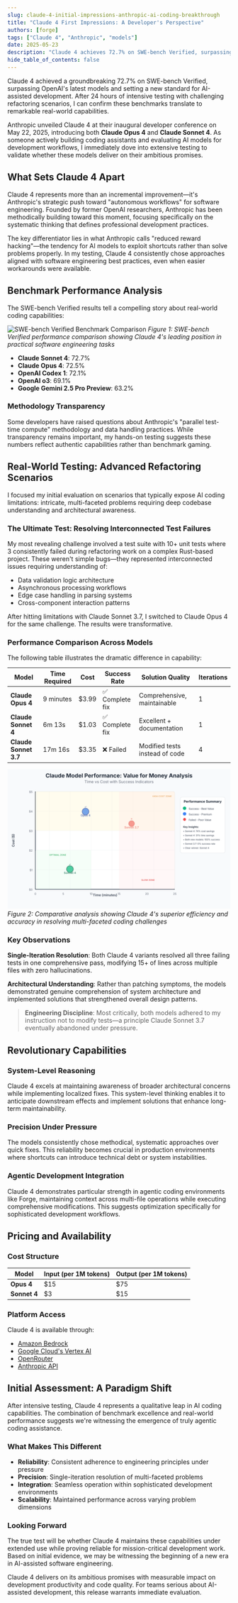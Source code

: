 ```yaml
---
slug: claude-4-initial-impressions-anthropic-ai-coding-breakthrough
title: "Claude 4 First Impressions: A Developer's Perspective"
authors: [forge]
tags: ["Claude 4", "Anthropic", "models"]
date: 2025-05-23
description: "Claude 4 achieves 72.7% on SWE-bench Verified, surpassing OpenAI's latest models. After 24 hours of intensive testing with real-world coding challenges, here's what this breakthrough means for developers."
hide_table_of_contents: false
---
```


Claude 4 achieved a groundbreaking 72.7% on SWE-bench Verified, surpassing OpenAI's latest models and setting a new standard for AI-assisted development. After 24 hours of intensive testing with challenging refactoring scenarios, I can confirm these benchmarks translate to remarkable real-world capabilities.

<!--truncate-->

Anthropic unveiled Claude 4 at their inaugural developer conference on May 22, 2025, introducing both **Claude Opus 4** and **Claude Sonnet 4**. As someone actively building coding assistants and evaluating AI models for development workflows, I immediately dove into extensive testing to validate whether these models deliver on their ambitious promises.

## What Sets Claude 4 Apart

Claude 4 represents more than an incremental improvement—it's Anthropic's strategic push toward "autonomous workflows" for software engineering. Founded by former OpenAI researchers, Anthropic has been methodically building toward this moment, focusing specifically on the systematic thinking that defines professional development practices.

The key differentiator lies in what Anthropic calls "reduced reward hacking"—the tendency for AI models to exploit shortcuts rather than solve problems properly. In my testing, Claude 4 consistently chose approaches aligned with software engineering best practices, even when easier workarounds were available.

## Benchmark Performance Analysis

The SWE-bench Verified results tell a compelling story about real-world coding capabilities:

![SWE-bench Verified Benchmark Comparison](https://www.anthropic.com/_next/image?url=https%3A%2F%2Fwww-cdn.anthropic.com%2Fimages%2F4zrzovbb%2Fwebsite%2F09a6d5aa47c25cb2037efff9f486da4918f77708-3840x2304.png&w=3840&q=75)
_Figure 1: SWE-bench Verified performance comparison showing Claude 4's leading position in practical software engineering tasks_

- **Claude Sonnet 4**: 72.7%
- **Claude Opus 4**: 72.5%
- **OpenAI Codex 1**: 72.1%
- **OpenAI o3**: 69.1%
- **Google Gemini 2.5 Pro Preview**: 63.2%

### Methodology Transparency

Some developers have raised questions about Anthropic's "parallel test-time compute" methodology and data handling practices. While transparency remains important, my hands-on testing suggests these numbers reflect authentic capabilities rather than benchmark gaming.

## Real-World Testing: Advanced Refactoring Scenarios

I focused my initial evaluation on scenarios that typically expose AI coding limitations: intricate, multi-faceted problems requiring deep codebase understanding and architectural awareness.

### The Ultimate Test: Resolving Interconnected Test Failures

My most revealing challenge involved a test suite with 10+ unit tests where 3 consistently failed during refactoring work on a complex Rust-based project. These weren't simple bugs—they represented interconnected issues requiring understanding of:

- Data validation logic architecture
- Asynchronous processing workflows
- Edge case handling in parsing systems
- Cross-component interaction patterns

After hitting limitations with Claude Sonnet 3.7, I switched to Claude Opus 4 for the same challenge. The results were transformative.

### Performance Comparison Across Models

The following table illustrates the dramatic difference in capability:

| Model                 | Time Required | Cost  | Success Rate    | Solution Quality               | Iterations |
| --------------------- | ------------- | ----- | --------------- | ------------------------------ | ---------- |
| **Claude Opus 4**     | 9 minutes     | $3.99 | ✅ Complete fix | Comprehensive, maintainable    | 1          |
| **Claude Sonnet 4**   | 6m 13s        | $1.03 | ✅ Complete fix | Excellent + documentation      | 1          |
| **Claude Sonnet 3.7** | 17m 16s       | $3.35 | ❌ Failed       | Modified tests instead of code | 4          |

![Model Performance Comparison](../static/blog/model_comparison.svg)
_Figure 2: Comparative analysis showing Claude 4's superior efficiency and accuracy in resolving multi-faceted coding challenges_

### Key Observations

**Single-Iteration Resolution**: Both Claude 4 variants resolved all three failing tests in one comprehensive pass, modifying 15+ of lines across multiple files with zero hallucinations.

**Architectural Understanding**: Rather than patching symptoms, the models demonstrated genuine comprehension of system architecture and implemented solutions that strengthened overall design patterns.

> **Engineering Discipline**: Most critically, both models adhered to my instruction not to modify tests—a principle Claude Sonnet 3.7 eventually abandoned under pressure.

## Revolutionary Capabilities

### System-Level Reasoning

Claude 4 excels at maintaining awareness of broader architectural concerns while implementing localized fixes. This system-level thinking enables it to anticipate downstream effects and implement solutions that enhance long-term maintainability.

### Precision Under Pressure

The models consistently chose methodical, systematic approaches over quick fixes. This reliability becomes crucial in production environments where shortcuts can introduce technical debt or system instabilities.

### Agentic Development Integration

Claude 4 demonstrates particular strength in agentic coding environments like Forge, maintaining context across multi-file operations while executing comprehensive modifications. This suggests optimization specifically for sophisticated development workflows.

## Pricing and Availability

### Cost Structure

| Model        | Input (per 1M tokens) | Output (per 1M tokens) |
| ------------ | --------------------- | ---------------------- |
| **Opus 4**   | $15                   | $75                    |
| **Sonnet 4** | $3                    | $15                    |

### Platform Access

Claude 4 is available through:

- [Amazon Bedrock](https://aws.amazon.com/about-aws/whats-new/2025/05/anthropics-claude-4-foundation-models-amazon-bedrock/)
- [Google Cloud's Vertex AI](https://cloud.google.com/vertex-ai/generative-ai/docs/partner-models/claude)
- [OpenRouter](https://openrouter.ai/anthropic/claude-sonnet-4)
- [Anthropic API](https://www.anthropic.com/news/claude-4)

## Initial Assessment: A Paradigm Shift

After intensive testing, Claude 4 represents a qualitative leap in AI coding capabilities. The combination of benchmark excellence and real-world performance suggests we're witnessing the emergence of truly agentic coding assistance.

### What Makes This Different

- **Reliability**: Consistent adherence to engineering principles under pressure
- **Precision**: Single-iteration resolution of multi-faceted problems
- **Integration**: Seamless operation within sophisticated development environments
- **Scalability**: Maintained performance across varying problem dimensions

### Looking Forward

The true test will be whether Claude 4 maintains these capabilities under extended use while proving reliable for mission-critical development work. Based on initial evidence, we may be witnessing the beginning of a new era in AI-assisted software engineering.

Claude 4 delivers on its ambitious promises with measurable impact on development productivity and code quality. For teams serious about AI-assisted development, this release warrants immediate evaluation.
